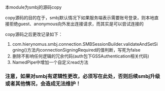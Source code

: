 本module为smbj的源码copy

copy源码的目的在于，smbj默认情况下如果服务端表示需要账号登录，则本地直接拒绝guest、anonymous向外发出连接请求，而其实是可以尝试连接的

copy源码之后更改记录如下：

1. com.hierynomus.smbj.connection.SMBSessionBuilder.validateAndSetSigning()方法内connectionSigningRequired的值判断，写死为false
2. 删除不影响任何逻辑的冗余代码(auth包下GSSAuthentication相关代码)
3. NamedPipe中增加一个自定义read方法



### 注意，如果对smbj有逻辑性更改，必须写在此处，否则后续smbj升级或者其他情况，会造成无法维护！
